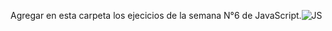 Agregar en esta carpeta los ejecicios de la semana N°6 de JavaScript.![JS](https://github.com/CodeSystem2022/United_Code_Semanal/assets/82915052/5cc8ec61-5062-4e14-ac06-77c28ce14792)
